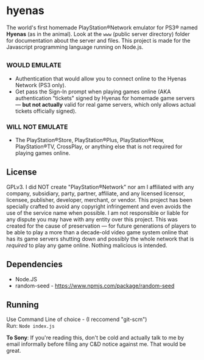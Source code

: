 # hyenas
The world's first homemade PlayStation®Network emulator for PS3® named **Hyenas** (as in the animal). Look at the `www` (public server directory) folder for documentation about the server and files. This project is made for the Javascript programming language running on Node.js.

## 

### WOULD EMULATE
- Authentication that would allow you to connect online to the Hyenas Network (PS3 only).
- Get pass the Sign-In prompt when playing games online (AKA authentication "tickets" signed by Hyenas for homemade game servers — **but not actually** valid for real game servers, which only allows actual tickets officially signed).

### WILL **NOT** EMULATE
- The PlayStation®Store, PlayStation®Plus, PlayStation®Now, PlayStation®TV, CrossPlay, or anything else that is not required for playing games online.

## License
GPLv3. I did NOT create "PlayStation®Network" nor am I affiliated with any company, subsidiary, party, partner, affiliate, and any licensed licensor, licensee, publisher, developer, merchant, or vendor. This project has been specially crafted to avoid any copyright infringement and even avoids the use of the service name when possible. I am not responsible or liable for any dispute you may have with any entity over this project. This was created for the cause of preservation — for future generations of players to be able to play a more than a decade-old video game system online that has its game servers shutting down and possibly the whole network that is *required* to play any game online. Nothing malicious is intended.

## Dependencies
 - Node.JS
 - random-seed - https://www.npmjs.com/package/random-seed
## Running
Use Command Line of choice - (I reccomend "git-scm")\
Run: `Node index.js`

**To Sony**: If you're reading this, don't be cold and actually talk to me by email informally before filing any C&D notice against me. That would be great.
